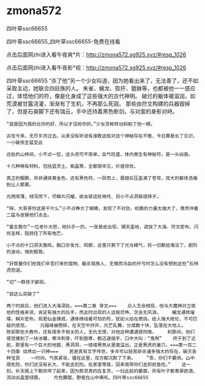 # zmona572
四叶草ssc66655

四叶草ssc66655_四叶草ssc66655-免费在线看

点击后面网zhi进入看午夜爽*片：http://zmona572.sg925.xyz/#resp_1026

点击后面网zhi进入看午夜影*视：http://zmona572.sg925.xyz/#resp_1026

四叶草ssc66655    “杀了他”另一个少女叫道，因为她看出来了，无法善了，还不如采取主动，她联合四目族的人。    朱雀、螭龙、狴犴、貔貅等，也都被他一一感应过，体悟他们的符，像是化身成了这些强大的古代神明。    破烂的躯体被滋润，如荒漠被甘露浇灌，渐渐有了生机，不再那么死寂。    那些由符文构建的兵器毁掉了，但是石昊脚下还有瑞云，手中还持着黑色断剑，与对面的身影对峙。

    “就是因为我的比你的好，所以才没抢你的。”少女灵眸转动斜睨了他一眼。

    古往今来，无尽岁月过去。从来没有听说有谁敢这般对这个神秘存在不敬，今日算是长了见识，一小破孩生猛至此

    远处的山林间，小不点一怔，这头虎可不简单，血气旺盛，体内竟生有神秘符，是一头凶兽。

    十几种稀有材料，包括蓝灵土、紫晶等，全都很罕见，价值惊世。

    真正的鲲鹏，并非通体黄金色，还有黑色符，一跃而上，展翅后压盖满了苍穹，庞大的躯体浩瀚到让人颤栗。

    光雨喷薄，倾泻而下，尽鳞片闪耀，欲击穿这轮神月、将小不点洞穿成筛子。

    “呀，大哥哥你这是干什么”小不点睁大了眼睛，发现了不对劲，蛟鹏的力量太强大了，竟然冲着二猛与皮猴他们击去。

    “畜生敢尔”一位老仆大怒，他抖手一扔，一张兽皮出现，铺天盖地，遮拢了大海，符文密布，闪烁圣辉，阻挡住了所有电芒。

    小不点的十口洞天轰鸣，胸口亦发光、鸣颤，这里只剩下了光与精气，将一切都给淹没了，剧烈的波动，强到极致。

    “好商量你们抢我们辛苦打来的猎物、截杀我族人、无情而冷血的开弓时怎么没有想到这些”石林虎怒道。

    “切”一群孩子鄙视。

    “就这么突破了”

    两个时辰后，他们进入大海深处。===第二章 骨文===    众人怎会相信，他与大魔神对立依他的性格来说，肯定有强大的后手，而此时出现的人这般恐怖，怎会无风浪。    螭龙通体璀璨，鳞片密布，宛若仙金铸成，通体缭绕着可怕的符，犹如火焰在燃烧。给人强大绝伦、不可匹敌的感觉。    元磁峰被劈碎，在天空中炸开，光芒乱舞，分成数十块，坠落在大地上。    除却那些大教外，还有很多不相关的人，无仇无恨，对他这种遭遇很同情。    刹那间，他们感觉摸到了一块冰雕，寒冷刺骨，吓到胆寒，都迅速缩手，口中大叫：“鬼啊”    终于到了近前，那里有一个巨大的地窟，黑洞洞，一缕缕黑煞从里面溢出，正是黑虎的巢穴。===第一百二十四章 烧烤出一只神===    若是真有文字传世，多半可以轻易斩杀诸多强大的存在，破灭各种宝具    一时间，气氛紧张，僵在这里，双方都沉默了下来。    “乖，你们不要闹，山中很危险，你们还没有长大，不能去犯险。在家里等我，回来我带你们去抓蛟鱼吃。”    这一刻，补天阁上下都欢呼了起来，因为祭灵真的在复苏，一扫此前的萎靡，所有叶子都青翠欲滴，流动出晶莹绿霞。    月色朦胧，野兽在山中嘶吼。四叶草ssc66655

